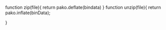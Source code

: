 

function zip(file){
	 return pako.deflate(bindata)
}
function unzip(file){
return pako.inflate(binData);

}
 